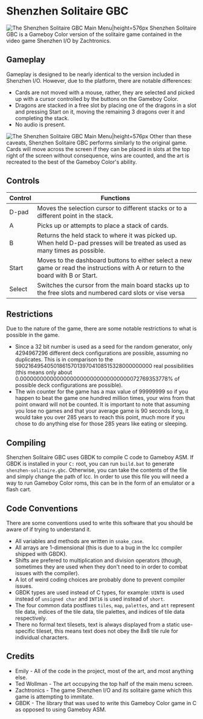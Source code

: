 # Shenzhen Solitaire GBC
![The Shenzhen Solitaire GBC Main Menu|height=576px](https://i.imgur.com/aZCn37W.png)
Shenzhen Solitaire GBC is a Gameboy Color version of the solitaire game contained in the video game Shenzhen I/O by Zachtronics.

## Gameplay
Gameplay is designed to be nearly identical to the version included in Shenzhen I/O. However, due to the platform, there are notable differences:

* Cards are not moved with a mouse, rather, they are selected and picked up with a cursor controlled by the buttons on the Gameboy Color.
* Dragons are stacked in a free slot by placing one of the dragons in a slot and pressing Start on it, moving the remaining 3 dragons over it and completing the stack.
* No audio is present.

![The Shenzhen Solitaire GBC Main Menu|height=576px](https://i.imgur.com/jv0QK32.png)
Other than these caveats, Shenzhen Solitaire GBC performs similarly to the original game. Cards will move across the screen if they can be placed in slots at the top right of the screen without consequence, wins are counted, and the art is recreated to the best of the Gameboy Color's ability.

## Controls

| Control | Functions |
| --- | --- |
| D-pad | Moves the selection cursor to different stacks or to a different point in the stack. |
| A | Picks up or attempts to place a stack of cards. |
| B | Returns the held stack to where it was picked up. When held D-pad presses will be treated as used as many times as possible. |
| Start | Moves to the dashboard buttons to either select a new game or read the instructions with A or return to the board with B or Start. |
| Select | Switches the cursor from the main board stacks up to the free slots and numbered card slots or vise versa |

## Restrictions
Due to the nature of the game, there are some notable restrictions to what is possible in the game.

* Since a 32 bit number is used as a seed for the random generator, only 4294967296 different deck configurations are possible, assuming no duplicates. This is in comparison to the 59021649540501861570139704108515328000000000 real possibilities (this means only about 0.000000000000000000000000000000000072769353778% of possible deck configurations are possible).
* The win counter for the game has a max value of 99999999 so if you happen to beat the game one hundred million times, your wins from that point onward will not be counted. It is important to note that assuming you lose no games and that your average game is 90 seconds long, it would take you over 285 years to reach this point, much more if you chose to do anything else for those 285 years like eating or sleeping.

## Compiling
Shenzhen Solitaire GBC uses GBDK to compile C code to Gameboy ASM. If GBDK is installed in your ``C:`` root, you can run ``build.bat`` to generate ``shenzhen-solitaire.gbc``. Otherwise, you can take the contents of the file and simply change the path of lcc. In order to use this file you will need a way to run Gameboy Color roms, this can be in the form of an emulator or a flash cart.

## Code Conventions
There are some conventions used to write this software that you should be aware of if trying to understand it.

* All variables and methods are written in ``snake_case``.
* All arrays are 1-dimensional (this is due to a bug in the lcc compiler shipped with GBDK).
* Shifts are prefered to multiplication and division operators (though, sometimes they are used when they don't need to in order to combat issues with the compiler).
* A lot of weird coding choices are probably done to prevent compiler issues.
* GBDK types are used instead of C types, for example: ``UINT8`` is used instead of ``unsigned char`` and ``INT16`` is used instead of ``short``.
* The four common data postfixes ``tiles``, ``map``, ``palettes``, and ``att`` represent tile data, indices of the tile data, tile palettes, and indices of tile data respectively.
* There no formal text tilesets, text is always displayed from a static use-specific tileset, this means text does not obey the 8x8 tile rule for individual characters.

## Credits

* Emily - All of the code in the project, most of the art, and most anything else.
* Ted Wollman - The art occupying the top half of the main menu screen.
* Zachtronics - The game Shenzhen I/O and its solitaire game which this game is attempting to immitate.
* GBDK - The library that was used to write this Gameboy Color game in C as opposed to using Gameboy ASM.
